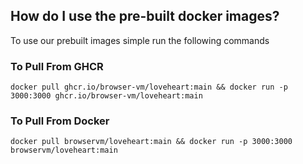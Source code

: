 ## How do I use the pre-built docker images?
To use our prebuilt images simple run the following commands

### To Pull From GHCR
`docker pull ghcr.io/browser-vm/loveheart:main && docker run -p 3000:3000 ghcr.io/browser-vm/loveheart:main`

### To Pull From Docker
`docker pull browservm/loveheart:main && docker run -p 3000:3000 browservm/loveheart:main`